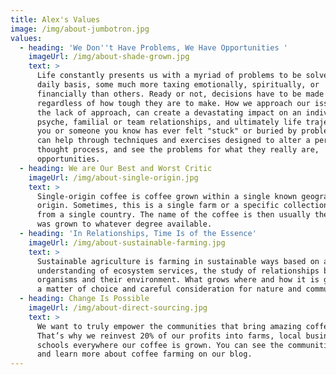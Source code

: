 ```yaml
---
title: Alex's Values
image: /img/about-jumbotron.jpg
values:
  - heading: 'We Don''t Have Problems, We Have Opportunities '
    imageUrl: /img/about-shade-grown.jpg
    text: >
      Life constantly presents us with a myriad of problems to be solved on a
      daily basis, some much more taxing emotionally, spiritually, or
      financially than others. Ready or not, decisions have to be made
      regardless of how tough they are to make. How we approach our issues, or
      the lack of approach, can create a devastating impact on an individuals
      psyche, familial or team relationships, and ultimately life trajectory. If
      you or someone you know has ever felt "stuck" or buried by problems, Alex
      can help through techniques and exercises designed to alter a persons
      thought process, and see the problems for what they really are,
      opportunities. 
  - heading: We are Our Best and Worst Critic
    imageUrl: /img/about-single-origin.jpg
    text: >
      Single-origin coffee is coffee grown within a single known geographic
      origin. Sometimes, this is a single farm or a specific collection of beans
      from a single country. The name of the coffee is then usually the place it
      was grown to whatever degree available.
  - heading: 'In Relationships, Time Is of the Essence'
    imageUrl: /img/about-sustainable-farming.jpg
    text: >
      Sustainable agriculture is farming in sustainable ways based on an
      understanding of ecosystem services, the study of relationships between
      organisms and their environment. What grows where and how it is grown are
      a matter of choice and careful consideration for nature and communities.
  - heading: Change Is Possible
    imageUrl: /img/about-direct-sourcing.jpg
    text: >
      We want to truly empower the communities that bring amazing coffee to you.
      That’s why we reinvest 20% of our profits into farms, local businesses and
      schools everywhere our coffee is grown. You can see the communities grow
      and learn more about coffee farming on our blog.
---
```



